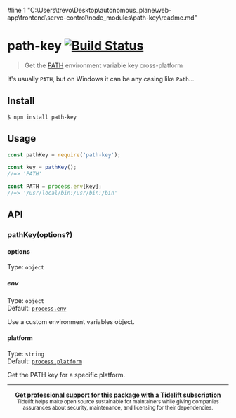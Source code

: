#line 1 "C:\\Users\\trevo\\Desktop\\autonomous_plane\\web-app\\frontend\\servo-control\\node_modules\\path-key\\readme.md"
# path-key [![Build Status](https://travis-ci.org/sindresorhus/path-key.svg?branch=master)](https://travis-ci.org/sindresorhus/path-key)

> Get the [PATH](https://en.wikipedia.org/wiki/PATH_(variable)) environment variable key cross-platform

It's usually `PATH`, but on Windows it can be any casing like `Path`...


## Install

```
$ npm install path-key
```


## Usage

```js
const pathKey = require('path-key');

const key = pathKey();
//=> 'PATH'

const PATH = process.env[key];
//=> '/usr/local/bin:/usr/bin:/bin'
```


## API

### pathKey(options?)

#### options

Type: `object`

##### env

Type: `object`<br>
Default: [`process.env`](https://nodejs.org/api/process.html#process_process_env)

Use a custom environment variables object.

#### platform

Type: `string`<br>
Default: [`process.platform`](https://nodejs.org/api/process.html#process_process_platform)

Get the PATH key for a specific platform.


---

<div align="center">
	<b>
		<a href="https://tidelift.com/subscription/pkg/npm-path-key?utm_source=npm-path-key&utm_medium=referral&utm_campaign=readme">Get professional support for this package with a Tidelift subscription</a>
	</b>
	<br>
	<sub>
		Tidelift helps make open source sustainable for maintainers while giving companies<br>assurances about security, maintenance, and licensing for their dependencies.
	</sub>
</div>
